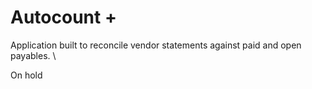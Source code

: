 # Autocount +
Application built to reconcile vendor statements against paid and open payables.
\\

On hold

